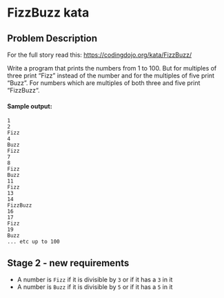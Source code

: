 # FizzBuzz kata

## Problem Description
For the full story read this: https://codingdojo.org/kata/FizzBuzz/

Write a program that prints the numbers from 1 to 100. But for multiples of three print “Fizz” instead of the number and for the multiples of five print “Buzz”. For numbers which are multiples of both three and five print “FizzBuzz“.

#### Sample output:
```
1
2
Fizz
4
Buzz
Fizz
7
8
Fizz
Buzz
11
Fizz
13
14
FizzBuzz
16
17
Fizz
19
Buzz
... etc up to 100
```

## Stage 2 - new requirements
 * A number is `Fizz` if it is divisible by `3` or if it has a `3` in it
 * A number is `Buzz` if it is divisible by `5` or if it has a `5` in it